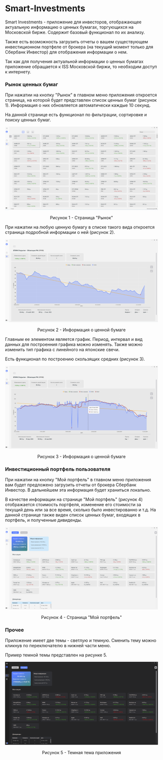 # Smart-Investments
Smart Investments - приложение для инвесторов, отображающее актуальную информацию о ценных бумагах, торгующихся на Московской бирже. Содержит базовый функционал по их анализу. 

Также есть возможность загрузить отчеты о вашем существующем инвестиционном портфеле от брокера (на текущий момент только для Сбербанк Инвестор) для отображения информации о нем.

Так как для получения актуальной информации о ценных бумагах приложение обращается к ISS Московской биржи, то необходим доступ к интернету.

### Рынок ценных бумаг
При нажатии на кнопку "Рынок" в главном меню приложения откроется страница, на которой будет представлен список ценных бумаг (рисунок 1). Информация о них обновляется автоматически каждые 10 секунд.

На данной странице есть функционал по фильтрации, сортировке и поиску ценных бумаг.

![Screenshot](Страница%20Рынок.PNG)
<p align="center">Рисунок 1 - Страница "Рынок"</p>

При нажатии на любую ценную бумагу в списке такого вида  откроется страница подробной информации о ней (рисунок 2).

![Screenshot](Страница%20подробной%20информации%20о%20ценной%20бумаге.PNG)
<p align="center">Рисунок 2 - Информация о ценной бумаге</p>

Главным ее элементом является график. Период, интервал и вид данных для построенния графика можно изменять. Также можно изменить тип графика с линейного на японские свечи. 

Есть функционал по построению скользящих средних (рисунок 3).

![Screenshot](Страница%20подробной%20информации%20о%20ценной%20бумаге%202.PNG)
<p align="center">Рисунок 3 - Информация о ценной бумаге</p>

### Инвестиционный портфель пользователя
При нажатии на кнопку "Мой портфель" в главном меню приложения вам будет предложено загрузить отчеты от брокера Сбербанк Инвестор. В дальнейшем эта информация будет храниться локально.

В качестве информации на странице "Мой портфель" (рисунок 4) отображается стоимость портфеля, изменение его стоимости за текущий день или за все время, сколько было инвестированно и т.д. На данной странице также виден список ценных бумаг, входящих в портфель, и полученные дивиденды.

![Screenshot](Страница%20информации%20о%20портфеле%20пользователя.PNG)
<p align="center">Рисунок 4 - Страница "Мой портфель"</p>

### Прочее
Приложение имеет две темы - светлую и темную. Сменить тему можно кликнув по переключателю в нижней части меню.

Пример темной темы представлен на рисунке 5.

![Screenshot](Темная%20тема%20приложения.PNG)
<p align="center">Рисунок 5 - Темная тема приложения</p>

